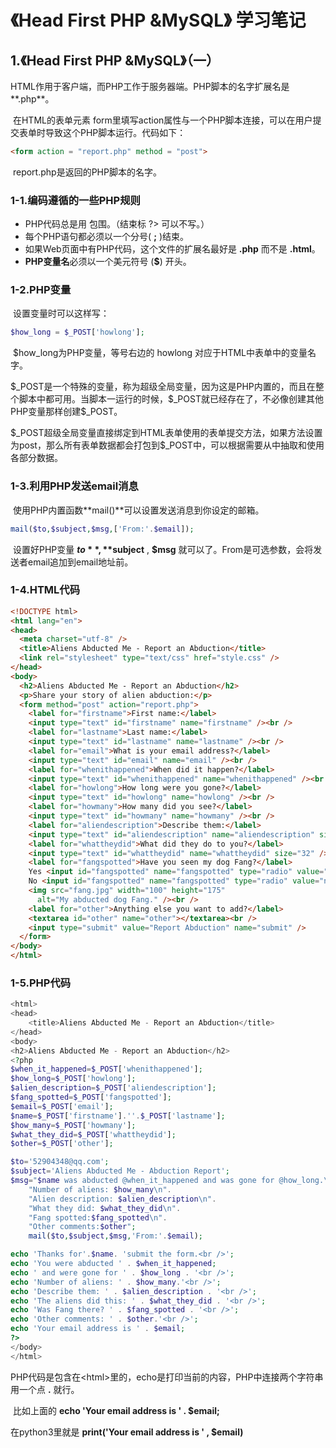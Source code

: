 # 《Head First PHP &MySQL》     学习笔记

## 1.《Head First PHP &MySQL》（一）

​	HTML作用于客户端，而PHP工作于服务器端。PHP脚本的名字扩展名是**.php**。

​	在HTML的表单元素 form里填写action属性与一个PHP脚本连接，可以在用户提交表单时导致这个PHP脚本运行。代码如下：

```HTML
<form action = "report.php" method = "post">
```

​	report.php是返回的PHP脚本的名字。

### 1-1.编码遵循的一些PHP规则

- PHP代码总是用 **<?php** 和 **?>** 包围。（结束标 ?> 可以不写。）
- 每个PHP语句都必须以一个分号( **;** )结束。
- 如果Web页面中有PHP代码，这个文件的扩展名最好是 **.php** 而不是 **.html**。
- **PHP变量名**必须以一个美元符号 (**$**) 开头。

### 1-2.PHP变量

​	设置变量时可以这样写：

```php
$how_long = $_POST['howlong'];
```

​	$how_long为PHP变量，等号右边的 howlong 对应于HTML中表单中的变量名字。

​	$_POST是一个特殊的变量，称为超级全局变量，因为这是PHP内置的，而且在整个脚本中都可用。当脚本一运行的时候，\$\_POST就已经存在了，不必像创建其他PHP变量那样创建\$\_POST。

​	$_POST超级全局变量直接绑定到HTML表单使用的表单提交方法，如果方法设置为post，那么所有表单数据都会打包到\$\_POST中，可以根据需要从中抽取和使用各部分数据。

### 1-3.利用PHP发送email消息

​	使用PHP内置函数**mail()**可以设置发送消息到你设定的邮箱。

```PHP
mail($to,$subject,$msg,['From:'.$email]);
```

​	设置好PHP变量 **$to** , **$subject** , **$msg** 就可以了。From是可选参数，会将发送者email追加到email地址前。

### 1-4.HTML代码

```HTML
<!DOCTYPE html>
<html lang="en">
<head>
  <meta charset="utf-8" />
  <title>Aliens Abducted Me - Report an Abduction</title>
  <link rel="stylesheet" type="text/css" href="style.css" />
</head>
<body>
  <h2>Aliens Abducted Me - Report an Abduction</h2>
  <p>Share your story of alien abduction:</p>
  <form method="post" action="report.php">
    <label for="firstname">First name:</label>
    <input type="text" id="firstname" name="firstname" /><br />
    <label for="lastname">Last name:</label>
    <input type="text" id="lastname" name="lastname" /><br />
    <label for="email">What is your email address?</label>
    <input type="text" id="email" name="email" /><br />
    <label for="whenithappened">When did it happen?</label>
    <input type="text" id="whenithappened" name="whenithappened" /><br />
    <label for="howlong">How long were you gone?</label>
    <input type="text" id="howlong" name="howlong" /><br />
    <label for="howmany">How many did you see?</label>
    <input type="text" id="howmany" name="howmany" /><br />
    <label for="aliendescription">Describe them:</label>
    <input type="text" id="aliendescription" name="aliendescription" size="32" /><br />
    <label for="whattheydid">What did they do to you?</label>
    <input type="text" id="whattheydid" name="whattheydid" size="32" /><br />
    <label for="fangspotted">Have you seen my dog Fang?</label>
    Yes <input id="fangspotted" name="fangspotted" type="radio" value="yes" />
    No <input id="fangspotted" name="fangspotted" type="radio" value="no" /><br />
    <img src="fang.jpg" width="100" height="175"
      alt="My abducted dog Fang." /><br />
    <label for="other">Anything else you want to add?</label>
    <textarea id="other" name="other"></textarea><br />
    <input type="submit" value="Report Abduction" name="submit" />
  </form>
</body>
</html>
```

### 1-5.PHP代码

```php
<html>
<head>
    <title>Aliens Abducted Me - Report an Abduction</title>
</head>
<body>
<h2>Aliens Abducted Me - Report an Abduction</h2>
<?php
$when_it_happened=$_POST['whenithappened'];
$how_long=$_POST['howlong'];
$alien_description=$_POST['aliendescription'];
$fang_spotted=$_POST['fangspotted'];
$email=$_POST['email'];
$name=$_POST['firstname'].''.$_POST['lastname'];
$how_many=$_POST['howmany'];
$what_they_did=$_POST['whattheydid'];
$other=$_POST['other'];

$to='52904348@qq.com';
$subject='Aliens Abducted Me - Abduction Report';
$msg="$name was abducted @when_it_happened and was gone for @how_long.\n".
	"Number of aliens: $how_many\n".
	"Alien description: $alien_description\n".
	"What they did: $what_they_did\n".
	"Fang spotted:$fang_spotted\n".
	"Other comments:$other";
	mail($to,$subject,$msg,'From:'.$email);

echo 'Thanks for'.$name. 'submit the form.<br />';
echo 'You were abducted ' . $when_it_happened;
echo ' and were gone for ' . $how_long . '<br />';
echo 'Number of aliens: ' . $how_many.'<br />';
echo 'Describe them: ' . $alien_description . '<br />';
echo 'The aliens did this: ' . $what_they_did . '<br />';
echo 'Was Fang there? ' . $fang_spotted . '<br />';
echo 'Other comments: ' . $other.'<br />';
echo 'Your email address is ' . $email;
?>
</body>
</html>
```

​	PHP代码是包含在\<html>里的，echo是打印当前的内容，PHP中连接两个字符串用一个点 **.** 就行。

​	比如上面的   **echo 'Your email address is ' . $email;**

在python3里就是 **print('Your email address is ' , $email)**